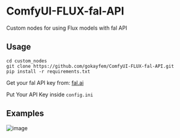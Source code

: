 # ComfyUI-FLUX-fal-API
Custom nodes for using Flux models with fal API

## Usage
```
cd custom_nodes
git clone https://github.com/gokayfem/ComfyUI-FLUX-fal-API.git
pip install -r requirements.txt
```
Get your fal API key from: [fal.ai](https://fal.ai/dashboard/keys)

Put Your API Key inside ```config.ini```

## Examples

![image](https://github.com/user-attachments/assets/e9d2ab68-e735-4731-875c-c64c9df1a0fe)
